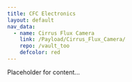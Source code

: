 ```yaml
---
title: CFC Electronics
layout: default
nav_data:
  - name: Cirrus Flux Camera
    link: /Payload/Cirrus_Flux_Camera/
    repo: /vault_too
    defcolor: red
---
```



Placeholder for content...
